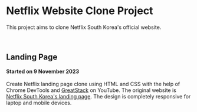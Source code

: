 <h1>Netflix Website Clone Project</h1>
<p>This project aims to clone Netflix South Korea's official website.</p><br>
<h2>Landing Page</h2>
<p><strong>Started on 9 November 2023</strong><br><br>Create Netflix landing page clone using HTML and CSS with the help of Chrome DevTools and <a href="https://www.youtube.com/watch?v=Tgat3-prVv4">GreatStack</a> on YouTube. The original website is <a href="https://www.netflix.com/kr-en/">Netflix South Korea's landing page</a>. The design is completely responsive for laptop and mobile devices.</p><br>
